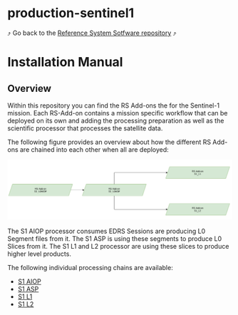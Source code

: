 # production-sentinel1

:arrow_heading_up: Go back to the [Reference System Sotfware repository](https://github.com/COPRS/reference-system-software) :arrow_heading_up:

# Installation Manual

## Overview

Within this repository you can find the RS Add-ons the for the Sentinel-1 mission. Each RS-Add-on contains a mission specific workflow that can be deployed on its own and adding the processing preparation as well as the scientific processor that processes the satellite data.

The following figure provides an overview about how the different RS Add-ons are chained into each other when all are deployed:

![overview](./media/rs_addons_s1_overview.png "Overview")

The S1 AIOP processor consumes EDRS Sessions are producing L0 Segment files from it. The S1 ASP is using these segments to produce L0 Slices from it. The S1 L1 and L2 processor are using these slices to produce higher level products.

The following individual processing chains are available:
* [S1 AIOP](./s1-l0aiop)
* [S1 ASP](./s1-l0asp)
* [S1 L1](./s1-l1)
* [S1 L2](./s1-l2)

